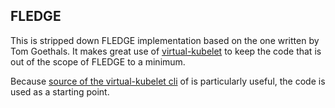 ## FLEDGE

This is stripped down FLEDGE implementation based on the one written by Tom Goethals.
It makes great use of [virtual-kubelet](https://github.com/virtual-kubelet/virtual-kubelet)
to keep the code that is out of the scope of FLEDGE to a minimum.

Because [source of the virtual-kubelet cli](https://github.com/virtual-kubelet/virtual-kubelet/tree/master/cmd/virtual-kubelet)
of is particularly useful, the code is used as a starting point.